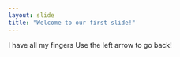 ```yaml
---
layout: slide
title: "Welcome to our first slide!"
---
```

I have all my fingers
Use the left arrow to go back!
